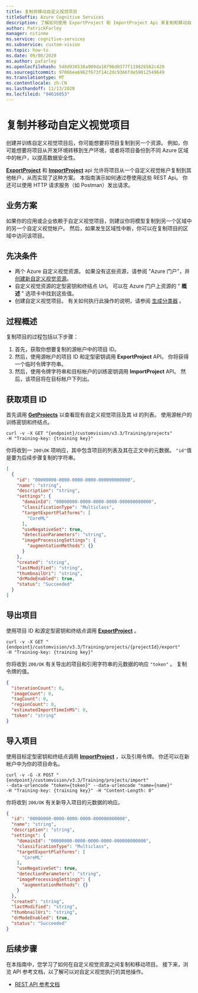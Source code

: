 ```yaml
---
title: 复制并移动自定义视觉项目
titleSuffix: Azure Cognitive Services
description: 了解如何使用 ExportProject 和 ImportProject Api 来复制和移动自定义视觉项目。
author: PatrickFarley
manager: nitinme
ms.service: cognitive-services
ms.subservice: custom-vision
ms.topic: how-to
ms.date: 09/08/2020
ms.author: pafarley
ms.openlocfilehash: 548d936538a909da10796d0377f119826582c420
ms.sourcegitcommit: 9706bee6962f673f14c2dc9366fde59012549649
ms.translationtype: MT
ms.contentlocale: zh-CN
ms.lasthandoff: 11/13/2020
ms.locfileid: "94616053"
---
```

# <a name="copy-and-move-your-custom-vision-projects"></a>复制并移动自定义视觉项目

创建并训练自定义视觉项目后，你可能想要将项目复制到另一个资源。 例如，你可能想要将项目从开发环境转移到生产环境，或者将项目备份到不同 Azure 区域中的帐户，以提高数据安全性。

**[ExportProject](https://southcentralus.dev.cognitive.microsoft.com/docs/services/Custom_Vision_Training_3.3/operations/5eb0bcc6548b571998fddeb3)** 和 **[ImportProject](https://southcentralus.dev.cognitive.microsoft.com/docs/services/Custom_Vision_Training_3.3/operations/5eb0bcc7548b571998fddee3)** api 允许将项目从一个自定义视觉帐户复制到其他帐户，从而实现了这种方案。 本指南演示如何通过卷使用这些 REST Api。 你还可以使用 HTTP 请求服务（如 Postman）发出请求。

## <a name="business-scenarios"></a>业务方案

如果你的应用或企业依赖于自定义视觉项目，则建议你将模型复制到另一个区域中的另一个自定义视觉帐户。 然后，如果发生区域性中断，你可以在复制项目的区域中访问该项目。

##  <a name="prerequisites"></a>先决条件

- 两个 Azure 自定义视觉资源。 如果没有这些资源，请参阅 "Azure 门户"，并 [创建新自定义视觉资源](https://portal.azure.com/?microsoft_azure_marketplace_ItemHideKey=microsoft_azure_cognitiveservices_customvision#create/Microsoft.CognitiveServicesCustomVision?azure-portal=true)。
- 自定义视觉资源的定型密钥和终结点 Url。 可以在 Azure 门户上资源的 " **概述** " 选项卡中找到这些值。
- 创建自定义视觉项目。 有关如何执行此操作的说明，请参阅 [生成分类器](./getting-started-build-a-classifier.md) 。

## <a name="process-overview"></a>过程概述

复制项目的过程包括以下步骤：

1. 首先，获取你想要复制的源帐户中的项目 ID。
1. 然后，使用源帐户的项目 ID 和定型密钥调用 **ExportProject** API。 你将获得一个临时令牌字符串。
1. 然后，使用令牌字符串和目标帐户的训练密钥调用 **ImportProject** API。 然后，该项目将在目标帐户下列出。

## <a name="get-the-project-id"></a>获取项目 ID

首先调用 **[GetProjects](https://southcentralus.dev.cognitive.microsoft.com/docs/services/Custom_Vision_Training_3.3/operations/5eb0bcc6548b571998fddead)** 以查看现有自定义视觉项目及其 id 的列表。 使用源帐户的训练密钥和终结点。

```curl
curl -v -X GET "{endpoint}/customvision/v3.3/Training/projects"
-H "Training-key: {training key}"
```

你将收到一 `200\OK` 项响应，其中包含项目的列表及其在正文中的元数据。 `"id"`值是要为后续步骤复制的字符串。

```json
[
  {
    "id": "00000000-0000-0000-0000-000000000000",
    "name": "string",
    "description": "string",
    "settings": {
      "domainId": "00000000-0000-0000-0000-000000000000",
      "classificationType": "Multiclass",
      "targetExportPlatforms": [
        "CoreML"
      ],
      "useNegativeSet": true,
      "detectionParameters": "string",
      "imageProcessingSettings": {
        "augmentationMethods": {}
      }
    },
    "created": "string",
    "lastModified": "string",
    "thumbnailUri": "string",
    "drModeEnabled": true,
    "status": "Succeeded"
  }
]
```

## <a name="export-the-project"></a>导出项目

使用项目 ID 和源定型密钥和终结点调用 **[ExportProject](https://southcentralus.dev.cognitive.microsoft.com/docs/services/Custom_Vision_Training_3.3/operations/5eb0bcc6548b571998fddeb3)** 。

```curl
curl -v -X GET "{endpoint}/customvision/v3.3/Training/projects/{projectId}/export"
-H "Training-key: {training key}"
```

你将收到 `200/OK` 有关导出的项目和引用字符串的元数据的响应 `"token"` 。 复制令牌的值。

```json
{
  "iterationCount": 0,
  "imageCount": 0,
  "tagCount": 0,
  "regionCount": 0,
  "estimatedImportTimeInMS": 0,
  "token": "string"
}
```

## <a name="import-the-project"></a>导入项目

使用目标定型密钥和终结点调用 **[ImportProject](https://southcentralus.dev.cognitive.microsoft.com/docs/services/Custom_Vision_Training_3.3/operations/5eb0bcc7548b571998fddee3)** ，以及引用令牌。 你还可以在新帐户中为你的项目命名。

```curl
curl -v -G -X POST "{endpoint}/customvision/v3.3/Training/projects/import"
--data-urlencode "token={token}" --data-urlencode "name={name}"
-H "Training-key: {training key}" -H "Content-Length: 0"
```

你将收到 `200/OK` 有关新导入项目的元数据的响应。

```json
{
  "id": "00000000-0000-0000-0000-000000000000",
  "name": "string",
  "description": "string",
  "settings": {
    "domainId": "00000000-0000-0000-0000-000000000000",
    "classificationType": "Multiclass",
    "targetExportPlatforms": [
      "CoreML"
    ],
    "useNegativeSet": true,
    "detectionParameters": "string",
    "imageProcessingSettings": {
      "augmentationMethods": {}
    }
  },
  "created": "string",
  "lastModified": "string",
  "thumbnailUri": "string",
  "drModeEnabled": true,
  "status": "Succeeded"
}
```

## <a name="next-steps"></a>后续步骤

在本指南中，您学习了如何在自定义视觉资源之间复制和移动项目。 接下来，浏览 API 参考文档，以了解可以对自定义视觉执行的其他操作。
* [REST API 参考文档](https://southcentralus.dev.cognitive.microsoft.com/docs/services/Custom_Vision_Training_3.3/operations/5eb0bcc6548b571998fddeb3)